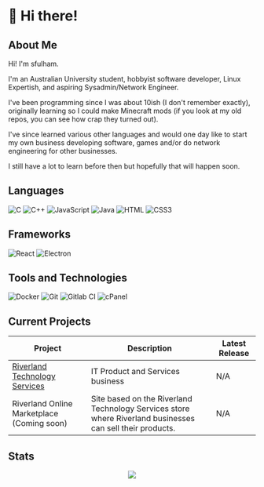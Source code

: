 # :wave: Hi there!
## About Me
Hi! I'm sfulham. 

I'm an Australian University student, hobbyist software developer, Linux Expertish, and aspiring Sysadmin/Network Engineer.

I've been programming since I was about 10ish (I don't remember exactly), originally learning so I could make Minecraft mods (if you look at my old repos, you can see how crap they turned out).

I've since learned various other languages and would one day like to start my own business developing software, games and/or do network engineering for other businesses. 

I still have a lot to learn before then but hopefully that will happen soon.

## Languages
![C](https://img.shields.io/badge/-C-A8B9CC?style=flat-square&logo=C&logoColor=white)
![C++](https://img.shields.io/badge/-C++-00599C?style=flat-square&logo=C%2B%2B&logoColor=white)
![JavaScript](https://img.shields.io/badge/-JavaScript-F7DF1E?style=flat-square&logo=JavaScript&logoColor=black)
![Java](https://img.shields.io/badge/-Java-007396?style=flat-square&logo=Java&logoColor=white)
![HTML](https://img.shields.io/badge/-HTML5-E34F26?style=flat-square&logo=HTML5&logoColor=white)
![CSS3](https://img.shields.io/badge/-CSS3-1572B6?style=flat-square&logo=CSS3&logoColor=white)

## Frameworks
![React](https://img.shields.io/badge/-React-45b8d8?style=flat-square&logo=react&logoColor=white)
![Electron](https://img.shields.io/badge/-Electron-47848F?style=flat-square&logo=electron&logoColor=white)

## Tools and Technologies
![Docker](https://img.shields.io/badge/-Docker-46a2f1?style=flat-square&logo=docker&logoColor=white)
![Git](https://img.shields.io/badge/-Git-F05032?style=flat-square&logo=git&logoColor=white)
![Gitlab CI](https://img.shields.io/badge/-Gitlab%20CI-fc6d26?style=flat-square&logo=gitlab&logoColor=white)
![cPanel](https://img.shields.io/badge/-cPanel-FF6C2C?style=flat-square&logo=cPanel&logoColor=white)

## Current Projects
| Project | Description | Latest Release |
| ------- | ----------- | -------------- |
| [Riverland Technology Services](https://riverlandtech.au) | IT Product and Services business | N/A |
| Riverland Online Marketplace (Coming soon) | Site based on the Riverland Technology Services store where Riverland businesses can sell their products. | N/A |

## Stats
<p align="center">
  <img src="https://github-readme-stats.vercel.app/api?username=sfulham&show_icons=true&theme=omni">
</p>
